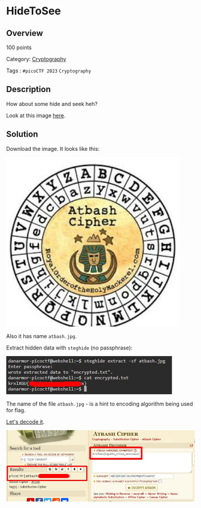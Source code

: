 # HideToSee #
 
## Overview ##
 
100 points
 
Category: [Cryptography](../)
 
Tags : `#picoCTF 2023` `Cryptography`
 
## Description ##

How about some hide and seek heh?

Look at this image [here](https://artifacts.picoctf.net/c/238/atbash.jpg). 
 
## Solution ##

Download the image. It looks like this:

![Screenshot of the image](1.jpg)

Also it has name `atbash.jpg`.

Extract hidden data with `steghide` (no passphrase):

![Screenshot of the shell](2.jpg)

The name of the file `atbash.jpg` - is a hint to encoding algorithm being used for flag.

[Let's decode it](https://www.dcode.fr/atbash-cipher).

![Screenshot of the decoding](3.jpg)